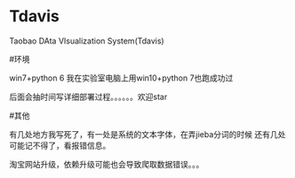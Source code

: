 # Tdavis
Taobao DAta VIsualization System(Tdavis)

#环境

win7+python 6
我在实验室电脑上用win10+python 7也跑成功过

后面会抽时间写详细部署过程。。。。。。欢迎star

#其他

有几处地方我写死了，有一处是系统的文本字体，在弄jieba分词的时候
还有几处可能记不得了，看报错信息。

淘宝网站升级，依赖升级可能也会导致爬取数据错误。。。
